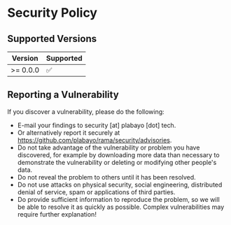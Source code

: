 # Security Policy

## Supported Versions

| Version  | Supported          |
|----------|--------------------|
| >= 0.0.0 | :white_check_mark: |

## Reporting a Vulnerability

If you discover a vulnerability, please do the following:

- E-mail your findings to security [at] plabayo [dot] tech.
- Or alternatively report it securely at <https://github.com/plabayo/rama/security/advisories>.
- Do not take advantage of the vulnerability or problem you have discovered, for example by downloading more data than necessary to demonstrate the vulnerability or deleting or modifying other people's data.
- Do not reveal the problem to others until it has been resolved.
- Do not use attacks on physical security, social engineering, distributed denial of service, spam or applications of third parties.
- Do provide sufficient information to reproduce the problem, so we will be able to resolve it as quickly as possible. Complex vulnerabilities may require further explanation!

